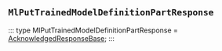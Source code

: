 ## `MlPutTrainedModelDefinitionPartResponse`
:::
type MlPutTrainedModelDefinitionPartResponse = [AcknowledgedResponseBase](./AcknowledgedResponseBase.md);
:::
